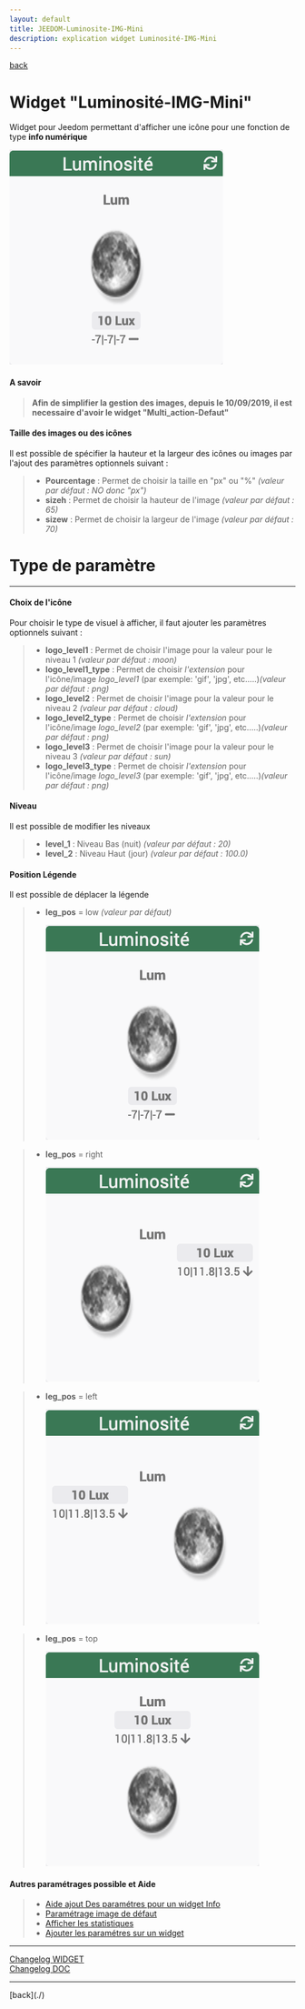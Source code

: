 ```yaml
---
layout: default
title: JEEDOM-Luminosite-IMG-Mini
description: explication widget Luminosité-IMG-Mini
---
```

[back](./)
# Widget "Luminosité-IMG-Mini" 

Widget pour Jeedom permettant d'afficher une icône pour une fonction de type <b>info numérique</b>
<p><img src="Img/RESULTAT%20-%20JEEDOM-Lum_IMG.png" alt="Resultat" /></p>

<h4 id="A Savoir">A savoir</h4>
<blockquote>
<b>Afin de simplifier la gestion des images, depuis le 10/09/2019, il est necessaire d'avoir le widget "Multi_action-Defaut"</b>
</blockquote>

<h4 id="Taille">Taille des images ou des icônes</h4>
Il est possible de spécifier la hauteur et la largeur des icônes ou images par l'ajout des paramètres optionnels suivant :
<blockquote>
        <ul>
            <li><b>Pourcentage</b> : Permet de choisir la taille en "px" ou "%" <i>(valeur par défaut : NO donc "px")</i></li>
            <li><b>sizeh</b> : Permet de choisir la hauteur de l'image <i>(valeur par défaut : 65)</i></li>
            <li><b>sizew</b> : Permet de choisir la largeur de l'image <i>(valeur par défaut : 70)</i></li>
        </ul>
</blockquote>

<h1 id="Type de paramètre">Type de paramètre</h1>
<hr />
<h4 id="Logo">Choix de l'icône</h4>
Pour choisir le type de visuel à afficher, il faut ajouter les paramètres optionnels suivant :
<blockquote>
        <ul>
            <li><b>logo_level1</b> : Permet de choisir l'image pour la valeur  pour le niveau 1 <i>(valeur par défaut : moon)</i></li>
            <li><b>logo_level1_type</b> : Permet de choisir <i>l'extension</i> pour l'icône/image <i>logo_level1</i> (par exemple: 'gif', 'jpg', etc.....)<i>(valeur par défaut : png)</i></li>
            <li><b>logo_level2</b> : Permet de choisir l'image pour la valeur  pour le niveau 2 <i>(valeur par défaut : cloud)</i></li>
            <li><b>logo_level2_type</b> : Permet de choisir <i>l'extension</i> pour l'icône/image <i>logo_level2</i> (par exemple: 'gif', 'jpg', etc.....)<i>(valeur par défaut : png)</i></li>
            <li><b>logo_level3</b> : Permet de choisir l'image pour la valeur  pour le niveau 3 <i>(valeur par défaut : sun)</i></li>
            <li><b>logo_level3_type</b> : Permet de choisir <i>l'extension</i> pour l'icône/image <i>logo_level3</i> (par exemple: 'gif', 'jpg', etc.....)<i>(valeur par défaut : png)</i></li>
        </ul>
</blockquote>

<h4 id="Level">Niveau</h4>
Il est possible de modifier les niveaux
<blockquote>
        <ul>
            <li><b>level_1</b> : Niveau Bas (nuit) <i>(valeur par défaut : 20)</i></li>
            <li><b>level_2</b> : Niveau Haut (jour) <i>(valeur par défaut : 100.0)</i></li>
        </ul>
</blockquote>
<h4 id="Pos">Position Légende</h4>
Il est possible de déplacer la légende
<blockquote>
        <ul>
            <li><b>leg_pos</b> = low <i>(valeur par défaut)</i></li>
            <p><img src="Img/RESULTAT - JEEDOM-Lum_IMG.png" alt="Resultat - Bas" /></p>
        </ul>
</blockquote>
<blockquote>
        <ul>
            <li><b>leg_pos</b> = right <i></i></li>
            <p><img src="Img/RESULTAT - JEEDOM-Lum_IMG - Droite.png" alt="Resultat - Droite" /></p>
        </ul>
</blockquote>
<blockquote>
        <ul>
            <li><b>leg_pos</b> = left</li>
            <p><img src="Img/RESULTAT - JEEDOM-Lum_IMG - Gauche.png" alt="Resultat - Gauche" /></p>
        </ul>
</blockquote>
<blockquote>
        <ul>
            <li><b>leg_pos</b> = top</li>
            <p><img src="Img/RESULTAT - JEEDOM-Lum_IMG - Haut.png" alt="Resultat - Haut" /></p>
        </ul>
</blockquote>
<h4 id="Aide">Autres paramétrages possible et Aide</h4>
<blockquote>
        <ul>
            <li><a href="JEEDOM-AIDE-CONFIG-INFO.html">Aide ajout Des paramétres pour un widget Info</a></li>
            <li><a href="JEEDOM-AIDE-Error.html">Paramétrage image de défaut</a></li>
            <li><a href="JEEDOM-AIDE-STATS.html">Afficher les statistiques</a></li>
            <li><a href="JEEDOM-AIDE-PARA.html">Ajouter les paramétres sur un widget</a></li>
        </ul>
</blockquote>

<hr />
<dl>
    <a href="https://github.com/JEALG/JEEDOM-Luminosite-IMG-Mini/commits/master">Changelog WIDGET</a><br/>
    <a href="https://github.com/JEALG/JEEDOM-Widget_JAG-doc/commits/master">Changelog DOC</a>
</dl>
<hr />
[back](./)
